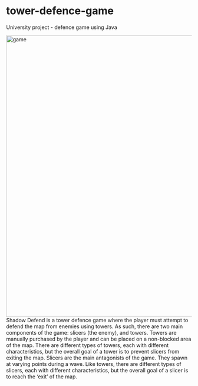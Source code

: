 # tower-defence-game
University project - defence game using Java

<img width="763" alt="game" src="https://user-images.githubusercontent.com/103995226/171259779-0d56d820-f417-49b6-a30b-964074696339.png">
Shadow Defend is a tower defence game where the player must attempt to defend the map from enemies using towers. As such, there are two main components of the game: slicers (the enemy), and towers.
Towers are manually purchased by the player and can be placed on a non-blocked area of the map. There are different types of towers, each with different characteristics, but the overall goal of a tower is to prevent slicers from exiting the map.
Slicers are the main antagonists of the game. They spawn at varying points during a wave. Like towers, there are different types of slicers, each with different characteristics, but the overall goal of a slicer is to reach the ‘exit’ of the map.
